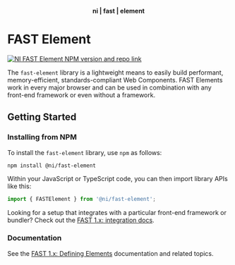 <div align="center">
    <p><b>ni | fast | element</b></p>
</div>

# FAST Element

[![NI FAST Element NPM version and repo link](https://img.shields.io/npm/v/@ni/fast-element.svg?label=@ni/fast-element)](https://www.npmjs.com/package/@ni/fast-element)

The `fast-element` library is a lightweight means to easily build performant, memory-efficient, standards-compliant Web Components. FAST Elements work in every major browser and can be used in combination with any front-end framework or even without a framework.

## Getting Started

### Installing from NPM

To install the `fast-element` library, use `npm` as follows:

```shell
npm install @ni/fast-element
```

Within your JavaScript or TypeScript code, you can then import library APIs like this:

```ts
import { FASTElement } from '@ni/fast-element';
```

Looking for a setup that integrates with a particular front-end framework or bundler? Check out the [FAST 1.x: integration docs](https://fast.design/docs/1.x/integrations/introduction).

### Documentation

See the [FAST 1.x: Defining Elements](https://fast.design/docs/1.x/fast-element/defining-elements) documentation and related topics.
